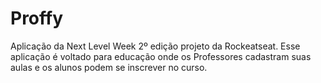 # Proffy
Aplicação da Next Level Week 2º edição projeto da Rockeatseat. Esse aplicação é voltado para educação onde os Professores cadastram suas aulas e os alunos podem se inscrever no curso.
